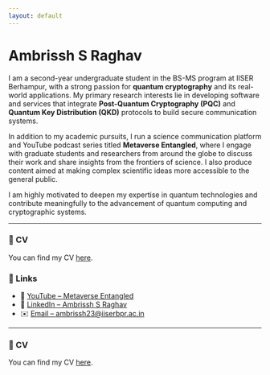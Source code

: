 ```yaml
---
layout: default
---
```




# Ambrissh S Raghav

I am a second-year undergraduate student in the BS-MS program at IISER Berhampur, with a strong passion for **quantum cryptography** and its real-world applications. My primary research interests lie in developing software and services that integrate **Post-Quantum Cryptography (PQC)** and **Quantum Key Distribution (QKD)** protocols to build secure communication systems.

In addition to my academic pursuits, I run a science communication platform and YouTube podcast series titled **Metaverse Entangled**, where I engage with graduate students and researchers from around the globe to discuss their work and share insights from the frontiers of science. I also produce content aimed at making complex scientific ideas more accessible to the general public.

I am highly motivated to deepen my expertise in quantum technologies and contribute meaningfully to the advancement of quantum computing and cryptographic systems.

---

### 📄 CV

You can find my CV [here](/assets/cvasrr.pdf).


### 🔗 Links

- 🎥 [YouTube – Metaverse Entangled](https://www.youtube.com/@MetaverseEntangled)
- 🔗 [LinkedIn – Ambrissh S Raghav](https://www.linkedin.com/in/ambrissh-s-raghav-9bbb12218/)
- ✉️ [Email – ambrissh23@iiserbpr.ac.in](mailto:ambrissh23@iiserbpr.ac.in)

---

### 📄 CV

You can find my CV [here](/assets/cvasrr.pdf).









